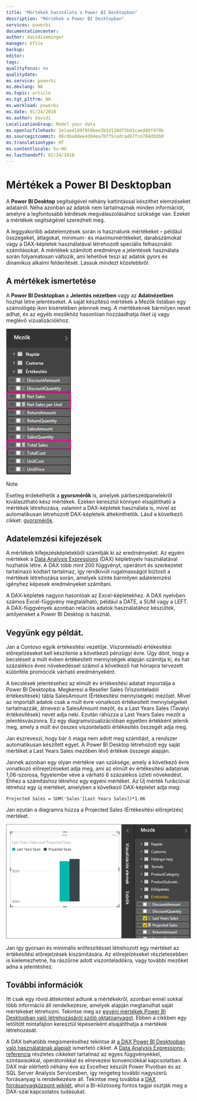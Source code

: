 ```yaml
---
title: "Mértékek használata a Power BI Desktopban"
description: "Mértékek a Power BI Desktopban"
services: powerbi
documentationcenter: 
author: davidiseminger
manager: kfile
backup: 
editor: 
tags: 
qualityfocus: no
qualitydate: 
ms.service: powerbi
ms.devlang: NA
ms.topic: article
ms.tgt_pltfrm: NA
ms.workload: powerbi
ms.date: 01/24/2018
ms.author: davidi
LocalizationGroup: Model your data
ms.openlocfilehash: 2e1aed189f858bee3b1d110df5b91caed88f479b
ms.sourcegitcommit: 88c8ba8dee4384ea7bff5cedcad67fce784d92b0
ms.translationtype: HT
ms.contentlocale: hu-HU
ms.lasthandoff: 02/24/2018
---
```

# <a name="measures-in-power-bi-desktop"></a>Mértékek a Power BI Desktopban
A **Power BI Desktop** segítségével néhány kattintással készíthet elemzéseket adatairól. Néha azonban az adatok nem tartalmaznak minden információt, amelyre a legfontosabb kérdések megválaszolásához szüksége van. Ezeket a mértékek segítségével szerezheti meg.

A leggyakoribb adatelemzések során is használunk mértékeket – például összegeket, átlagokat, minimum- és maximumértékeket, darabszámokat vagy a DAX-képletek használatával létrehozott speciális felhasználói számításokat. A mértékek számított eredménye a jelentések használata során folyamatosan változik, ami lehetővé teszi az adatok gyors és dinamikus alkalmi felderítését. Lássuk mindezt közelebbről.

## <a name="understanding-measures"></a>A mértékek ismertetése
A **Power BI Desktopban** a **Jelentés nézetben** vagy az **Adatnézetben** hozhat létre jelentéseket. A saját készítésű mértékek a Mezők listában egy számológép ikon kíséretében jelennek meg. A mértékeknek bármilyen nevet adhat, és az egyéb mezőkhöz hasonlóan hozzáadhatja őket új vagy meglévő vizualizációkhoz.

![](media/desktop-measures/measuresinpbid_measinfieldlist.png)

> [!NOTE]
> Esetleg érdekelhetik a **gyorsmérők** is, amelyek párbeszédpanelekről kiválasztható kész mértékek. Ezeken keresztül könnyen elsajátítható a mértékek létrehozása, valamint a DAX-képletek használata is, mivel az automatikusan létrehozott DAX-képleteik áttekinthetők. Lásd a következő cikket: [gyorsmérők](desktop-quick-measures.md).
> 
> 

## <a name="data-analysis-expressions"></a>Adatelemzési kifejezések
A mértékek kifejezésképletekből számítják ki az eredményeket. Az egyéni mértékek a [Data Analysis Expressions](https://msdn.microsoft.com/library/gg413422.aspx) (DAX) képletnyelv használatával hozhatók létre. A DAX több mint 200 függvényt, operátort és szerkezetet tartalmazó kódtárt tartalmaz, így rendkívüli rugalmasságot biztosít a mértékek létrehozása során, amelyek szinte bármilyen adatelemzési igényhez képesek eredményeket számítani.

A DAX-képletek nagyon hasonlóak az Excel-képletekhez. A DAX nyelvben számos Excel-függvény megtalálható, például a DATE, a SUM vagy a LEFT. A DAX-függvények azonban relációs adatok használatához készültek, amilyeneket a Power BI Desktop is használ.

## <a name="lets-look-at-an-example"></a>Vegyünk egy példát.
Jan a Contoso egyik értékesítési vezetője. Viszonteladói értékesítési előrejelzéseket kell készítenie a következő pénzügyi évre. Úgy dönt, hogy a becsléseit a múlt évben értékesített mennyiségek alapján számítja ki, és hat százalékos éves növekedéssel számol a következő hat hónapra tervezett különféle promóciók várható eredményeként.

A becslések jelentéséhez az elmúlt év értékesítési adatait importálja a Power BI Desktopba. Megkeresi a Reseller Sales (Viszonteladói értékesítések) tábla SalesAmount (Értékesítési mennyiségek) mezőjét. Mivel az importált adatok csak a múlt évre vonatkozó értékesített mennyiségeket tartalmazzák, átnevezi a SalesAmount mezőt, és a Last Years Sales (Tavalyi értékesítések) nevet adja neki. Ezután ráhúzza a Last Years Sales mezőt a jelentésvászonra. Ez egy diagramvizualizációban egyetlen értékként jelenik meg, amely a múlt évi összes viszonteladói értékesítés összegét adja meg.

Jan észreveszi, hogy bár ő maga nem adott meg számítást, a rendszer automatikusan készített egyet. A Power BI Desktop létrehozott egy saját mértéket a Last Years Sales mezőben lévő értékek összege alapján.

Jannek azonban egy olyan mértékre van szüksége, amely a következő évre vonatkozó előrejelzéseket adja meg, ami az elmúlt év értékesítési adatainak 1,06-szorosa, figyelembe véve a várható 6 százalékos üzleti növekedést. Ehhez a számításhoz létrehoz egy egyéni mértéket. Az Új mérték funkcióval létrehoz egy új mértéket, amelyben a következő DAX-képletet adja meg:

    Projected Sales = SUM('Sales'[Last Years Sales])*1.06

Jan ezután a diagramra húzza a Projected Sales (Értékesítési előrejelzés) mértéket.

![](media/desktop-measures/measuresinpbid_lastyearsales.png)

Jan így gyorsan és minimális erőfeszítéssel létrehozott egy mértéket az értékesítési előrejelzések kiszámítására. Az előrejelzéseket részletesebben is kielemezhetné, ha rászűrne adott viszonteladókra, vagy további mezőket adna a jelentéshez.

## <a name="learn-more"></a>További információk
Itt csak egy rövid áttekintést adtunk a mértékekről, azonban ennél sokkal több információ áll rendelkezésre, amelyek alapján megtanulhat saját mértékeket létrehozni. Tekintse meg az [egyéni mértékek Power BI Desktopban való létrehozásáról szóló oktatóanyagot](desktop-tutorial-create-measures.md). Ebben a cikkben egy letöltött mintafájlon keresztül lépésenként elsajátíthatja a mértékek létrehozását.  

A DAX behatóbb megismeréséhez tekintse át [a DAX Power BI Desktopban való használatának alapjait](desktop-quickstart-learn-dax-basics.md) ismertető cikket. A [Data Analysis Expressions-referencia](https://msdn.microsoft.com/library/gg413422.aspx) részletes cikkeket tartalmaz az egyes függvényekkel, szintaxisokkal, operátorokkal és elnevezési konvenciókkal kapcsolatban. A DAX már elérhető néhány éve az Excelhez készült Power Pivotban és az SQL Server Analysis Servicesben, így rengeteg további nagyszerű forrásanyag is rendelkezésre áll. Tekintse meg továbbá a [DAX forrásanyagközpont wikijét](http://social.technet.microsoft.com/wiki/contents/articles/1088.dax-resource-center.aspx), ahol a BI-közösség fontos tagjai osztják meg a DAX-szal kapcsolatos tudásukat.



